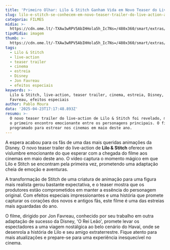```yaml
---
title: 'Primeiro Olhar: Lilo & Stitch Ganham Vida em Novo Teaser do Live-Action!'
slug: lilo-e-stitch-se-conhecem-em-novo-teaser-trailer-do-live-action-assista
categoria: FILMES
midia: >-
  https://cdn.ome.lt/-TXAw3wRPV5AbIHHola5h_Ic7Ns=/480x360/smart/extras/conteudos/omelete_THUMB_-_2025-04-23T134338.629.png
tipoMidia: imagem
thumb: >-
  https://cdn.ome.lt/-TXAw3wRPV5AbIHHola5h_Ic7Ns=/480x360/smart/extras/conteudos/omelete_THUMB_-_2025-04-23T134338.629.png
tags:
  - Lilo & Stitch
  - live-action
  - teaser trailer
  - cinema
  - estreia
  - Disney
  - Jon Favreau
  - efeitos especiais
keywords: >-
  Lilo & Stitch, live-action, teaser trailer, cinema, estreia, Disney, Jon
  Favreau, efeitos especiais
author: Pablo Moura
data: '2025-04-23T17:17:48.893Z'
resumo: >-
  O novo teaser trailer do live-action de Lilo & Stitch foi revelado, mostrando
  o primeiro encontro emocionante entre os personagens principais. O filme está
  programado para estrear nos cinemas em maio deste ano.
---
```


A espera acabou para os fãs de uma das mais queridas animações da Disney. O novo teaser trailer do live-action de **Lilo & Stitch** oferece um vislumbre emocionante do que esperar com a chegada do filme aos cinemas em maio deste ano. O vídeo captura o momento mágico em que Lilo e Stitch se encontram pela primeira vez, prometendo uma adaptação cheia de emoção e aventuras.

A transformação de Stitch de uma criatura de animação para uma figura mais realista gerou bastante expectativa, e o teaser mostra que os produtores estão comprometidos em manter a essência do personagem original. Com efeitos especiais impressionantes e uma história que promete capturar os corações dos novos e antigos fãs, este filme é uma das estreias mais aguardadas do ano.

O filme, dirigido por Jon Favreau, conhecido por seu trabalho em outra adaptação de sucesso da Disney, 'O Rei Leão', promete levar os espectadores a uma viagem nostálgica ao belo cenário do Havaí, onde se desenrola a história de Lilo e seu amigo extraterrestre. Fique atento para mais atualizações e prepare-se para uma experiência inesquecível no cinema.
